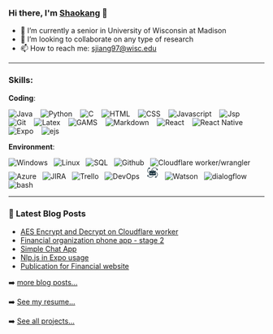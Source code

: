 ### Hi there, I'm [Shaokang](https://shaokang.ga/) 👋

<!--
**ShaokangJiang/ShaokangJiang** is a ✨ _special_ ✨ repository because its `README.md` (this file) appears on your GitHub profile.

Here are some ideas to get you started:

- 🔭 I’m currently working on ...
- 🌱 I’m currently learning ...
- 👯 I’m looking to collaborate on ...
- 🤔 I’m looking for help with ...
- 💬 Ask me about ...
- 📫 How to reach me: ...
- 😄 Pronouns: ...
- ⚡ Fun fact: ...
-->

- 🔭 I’m currently a senior in University of Wisconsin at Madison
- 👯 I’m looking to collaborate on any type of research
- 📫 How to reach me: sjiang97@wisc.edu

---


### Skills: 

**Coding**: 

<img src="https://api.iconify.design/logos:java.svg" width="26px" referrerpolicy="no-referrer" alt="Java" />   &nbsp;&nbsp; <img src="https://api.iconify.design/logos:python.svg" width="26px"  referrerpolicy="no-referrer" alt="Python" /> &nbsp;&nbsp; <img src="https://api.iconify.design/logos:java.svg" width="26px" referrerpolicy="no-referrer" alt="C"> &nbsp;&nbsp; <img src="https://api.iconify.design/logos:html-5.svg" referrerpolicy="no-referrer" width="26px" alt="HTML"> &nbsp;&nbsp; <img src="https://api.iconify.design/el:css.svg" referrerpolicy="no-referrer" width="26px" alt="CSS"> &nbsp;&nbsp; <img src="https://api.iconify.design/ion:logo-javascript.svg" referrerpolicy="no-referrer" width="26px" alt="Javascript"> &nbsp;&nbsp; <img src="https://api.iconify.design/vscode-icons:file-type-jsp.svg" referrerpolicy="no-referrer" width="26px" alt="Jsp"> &nbsp;&nbsp; <img src="https://api.iconify.design/mdi:git.svg" referrerpolicy="no-referrer" width="26px" alt="Git"> &nbsp;&nbsp; <img src="https://api.iconify.design/file-icons:latex.svg" referrerpolicy="no-referrer" width="26px" alt="Latex"> &nbsp;&nbsp; <img src="https://api.iconify.design/file-icons:gams.svg" referrerpolicy="no-referrer" width="26px" alt="GAMS"> &nbsp;&nbsp; <img src="https://api.iconify.design/ion:logo-markdown.svg" referrerpolicy="no-referrer" width="26px" alt="Markdown"> &nbsp;&nbsp; <img src="https://api.iconify.design/logos:react.svg" referrerpolicy="no-referrer" width="26px" alt="React"> &nbsp;&nbsp; <img src="https://api.iconify.design/logos:react.svg" referrerpolicy="no-referrer" width="26px" alt="React Native"> &nbsp;&nbsp; <img src="https://api.iconify.design/vscode-icons:file-type-light-expo.svg" referrerpolicy="no-referrer" width="26px" alt="Expo"> &nbsp;&nbsp; <img src="https://api.iconify.design/file-icons:ejs.svg" referrerpolicy="no-referrer" width="26px" alt="ejs">



**Environment**: 

<img src="https://api.iconify.design/logos:microsoft-windows.svg" referrerpolicy="no-referrer" width="26px" alt="Windows"> &nbsp;&nbsp;<img src="https://api.iconify.design/logos:linux-tux.svg" referrerpolicy="no-referrer" width="26px" alt="Linux"> &nbsp;&nbsp;<img src="https://api.iconify.design/carbon:sql.svg" referrerpolicy="no-referrer" width="26px" alt="SQL"> &nbsp;&nbsp;<img src="https://api.iconify.design/mdi:github.svg" referrerpolicy="no-referrer" width="26px" alt="Github"> &nbsp;&nbsp;<img src="https://api.iconify.design/logos:cloudflare.svg" referrerpolicy="no-referrer" width="26px" alt="Cloudflare worker/wrangler"> &nbsp;&nbsp;<img src="https://api.iconify.design/logos:azure-icon.svg" referrerpolicy="no-referrer" width="26px" alt="Azure"> &nbsp;&nbsp;<img src="https://api.iconify.design/logos:jira.svg" referrerpolicy="no-referrer" width="26px" alt="JIRA"> &nbsp;&nbsp;<img src="https://api.iconify.design/logos:trello.svg" referrerpolicy="no-referrer" width="26px" alt="Trello"> &nbsp;&nbsp;<img src="https://api.iconify.design/simple-icons:azuredevops.svg" referrerpolicy="no-referrer" width="26px" alt="DevOps"> &nbsp;&nbsp;<img src="./agility.png" referrerpolicy="no-referrer" width="26px" alt="Agility"> &nbsp;&nbsp;<img src="https://api.iconify.design/carbon:watson.svg" referrerpolicy="no-referrer" width="26px" alt="Watson"> &nbsp;&nbsp;<img src="https://api.iconify.design/simple-icons:dialogflow.svg" referrerpolicy="no-referrer" width="26px" alt="dialogflow"> &nbsp;&nbsp;<img src="https://api.iconify.design/mdi:bash.svg" referrerpolicy="no-referrer" width="26px" alt="bash">



---
### 📕 Latest Blog Posts

<!-- BLOG-POST-LIST:START -->
- [AES Encrypt and Decrypt on Cloudflare worker](https://shaokang.ga/2021/AES-Encrypt-and-Decrypt-on-Cloudflare-worker/)
- [Financial organization phone app - stage 2](https://shaokang.ga/2021/projects/Financial-organization-phone-app-stage-2/)
- [Simple Chat App](https://shaokang.ga/2021/projects/Simple-Chat-App/)
- [Nlp.js in Expo usage](https://shaokang.ga/2021/Nlp-js-in-Expo-usage/)
- [Publication for Financial website](https://shaokang.ga/2020/projects/Publication-of-Financial-website/)
<!-- BLOG-POST-LIST:END -->

➡️ [more blog posts...](https://shaokang.ga/)

➡️ [See my resume...](https://resume.shaokang.ga/)

➡️ [See all projects...](https://shaokang.ga/projects/)

